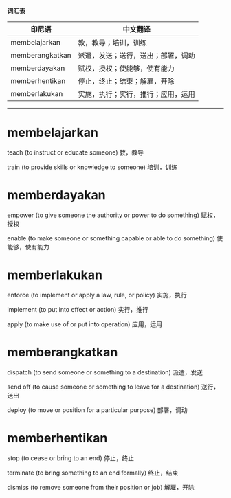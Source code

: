 **词汇表**

| 印尼语 | 中文翻译 |
|--------|----------|
| membelajarkan | 教，教导；培训，训练 |
| memberangkatkan | 派遣，发送；送行，送出；部署，调动 |
| memberdayakan | 赋权，授权；使能够，使有能力 |
| memberhentikan | 停止，终止；结束；解雇，开除 |
| memberlakukan | 实施，执行；实行，推行；应用，运用 |

---

# membelajarkan

teach (to instruct or educate someone)
教，教导

train (to provide skills or knowledge to someone)
培训，训练

# memberdayakan

empower (to give someone the authority or power to do something)
赋权，授权

enable (to make someone or something capable or able to do something)
使能够，使有能力

# memberlakukan

enforce (to implement or apply a law, rule, or policy)
实施，执行

implement (to put into effect or action)
实行，推行

apply (to make use of or put into operation)
应用，运用

# memberangkatkan

dispatch (to send someone or something to a destination)
派遣，发送

send off (to cause someone or something to leave for a destination)
送行，送出

deploy (to move or position for a particular purpose)
部署，调动

# memberhentikan

stop (to cease or bring to an end)
停止，终止

terminate (to bring something to an end formally)
终止，结束

dismiss (to remove someone from their position or job)
解雇，开除
